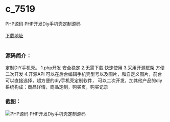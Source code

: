# c_7519
PHP源码 PHP开发Diy手机壳定制源码
<br/></br>
[下载地址](https://www.uuid2.com/7519.html "下载地址")
<br/></br>
<h3>源码简介：</h3>
<p>定制DIY手机壳。
1.php开发 安全稳定
2.无需下载 快速使用
3.采用开源框架 方便二次开发
4.开源API
可以在后台编辑手机壳型号以及图片，和自定义图片，前台可以直接选择，超方便的diy手机壳定制软件，
可以二次开发，加其他产品的diy
系统构成：商品详情，商品定制，购买页，购买记录<p>
<h3>截图：</h3>
<img src="https://www.uuid2.com/wp-content/uploads/img/uimage/31841634017470.gif" alt="PHP源码 PHP开发Diy手机壳定制源码">
